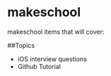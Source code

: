 # makeschool
makeschool items that will cover:

##Topics
 - iOS interview questions
 - Github Tutorial
